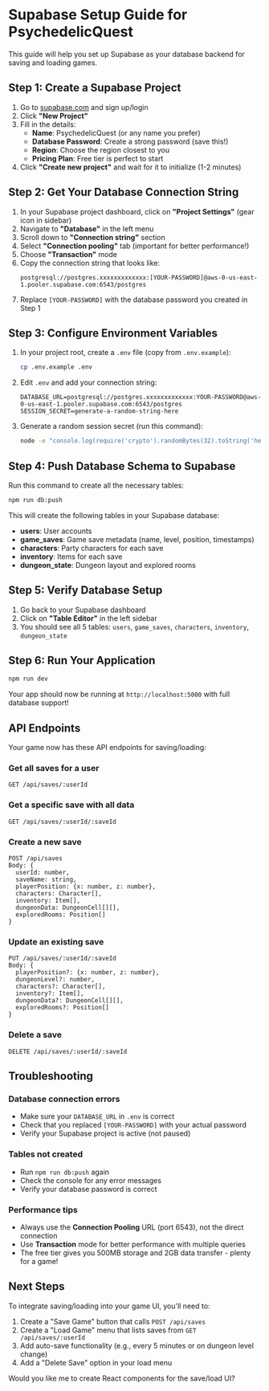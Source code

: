 # Supabase Setup Guide for PsychedelicQuest

This guide will help you set up Supabase as your database backend for saving and loading games.

## Step 1: Create a Supabase Project

1. Go to [supabase.com](https://supabase.com) and sign up/login
2. Click **"New Project"**
3. Fill in the details:
   - **Name**: PsychedelicQuest (or any name you prefer)
   - **Database Password**: Create a strong password (save this!)
   - **Region**: Choose the region closest to you
   - **Pricing Plan**: Free tier is perfect to start
4. Click **"Create new project"** and wait for it to initialize (1-2 minutes)

## Step 2: Get Your Database Connection String

1. In your Supabase project dashboard, click on **"Project Settings"** (gear icon in sidebar)
2. Navigate to **"Database"** in the left menu
3. Scroll down to **"Connection string"** section
4. Select **"Connection pooling"** tab (important for better performance!)
5. Choose **"Transaction"** mode
6. Copy the connection string that looks like:
   ```
   postgresql://postgres.xxxxxxxxxxxxx:[YOUR-PASSWORD]@aws-0-us-east-1.pooler.supabase.com:6543/postgres
   ```
7. Replace `[YOUR-PASSWORD]` with the database password you created in Step 1

## Step 3: Configure Environment Variables

1. In your project root, create a `.env` file (copy from `.env.example`):
   ```bash
   cp .env.example .env
   ```

2. Edit `.env` and add your connection string:
   ```
   DATABASE_URL=postgresql://postgres.xxxxxxxxxxxxx:YOUR-PASSWORD@aws-0-us-east-1.pooler.supabase.com:6543/postgres
   SESSION_SECRET=generate-a-random-string-here
   ```

3. Generate a random session secret (run this command):
   ```bash
   node -e "console.log(require('crypto').randomBytes(32).toString('hex'))"
   ```

## Step 4: Push Database Schema to Supabase

Run this command to create all the necessary tables:

```bash
npm run db:push
```

This will create the following tables in your Supabase database:
- **users**: User accounts
- **game_saves**: Game save metadata (name, level, position, timestamps)
- **characters**: Party characters for each save
- **inventory**: Items for each save
- **dungeon_state**: Dungeon layout and explored rooms

## Step 5: Verify Database Setup

1. Go back to your Supabase dashboard
2. Click on **"Table Editor"** in the left sidebar
3. You should see all 5 tables: `users`, `game_saves`, `characters`, `inventory`, `dungeon_state`

## Step 6: Run Your Application

```bash
npm run dev
```

Your app should now be running at `http://localhost:5000` with full database support!

## API Endpoints

Your game now has these API endpoints for saving/loading:

### Get all saves for a user
```
GET /api/saves/:userId
```

### Get a specific save with all data
```
GET /api/saves/:userId/:saveId
```

### Create a new save
```
POST /api/saves
Body: {
  userId: number,
  saveName: string,
  playerPosition: {x: number, z: number},
  characters: Character[],
  inventory: Item[],
  dungeonData: DungeonCell[][],
  exploredRooms: Position[]
}
```

### Update an existing save
```
PUT /api/saves/:userId/:saveId
Body: {
  playerPosition?: {x: number, z: number},
  dungeonLevel?: number,
  characters?: Character[],
  inventory?: Item[],
  dungeonData?: DungeonCell[][],
  exploredRooms?: Position[]
}
```

### Delete a save
```
DELETE /api/saves/:userId/:saveId
```

## Troubleshooting

### Database connection errors
- Make sure your `DATABASE_URL` in `.env` is correct
- Check that you replaced `[YOUR-PASSWORD]` with your actual password
- Verify your Supabase project is active (not paused)

### Tables not created
- Run `npm run db:push` again
- Check the console for any error messages
- Verify your database password is correct

### Performance tips
- Always use the **Connection Pooling** URL (port 6543), not the direct connection
- Use **Transaction** mode for better performance with multiple queries
- The free tier gives you 500MB storage and 2GB data transfer - plenty for a game!

## Next Steps

To integrate saving/loading into your game UI, you'll need to:

1. Create a "Save Game" button that calls `POST /api/saves`
2. Create a "Load Game" menu that lists saves from `GET /api/saves/:userId`
3. Add auto-save functionality (e.g., every 5 minutes or on dungeon level change)
4. Add a "Delete Save" option in your load menu

Would you like me to create React components for the save/load UI?
